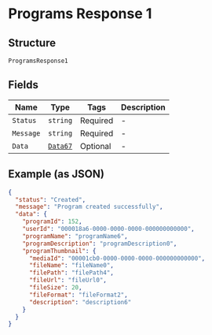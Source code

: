 
# Programs Response 1

## Structure

`ProgramsResponse1`

## Fields

| Name | Type | Tags | Description |
|  --- | --- | --- | --- |
| `Status` | `string` | Required | - |
| `Message` | `string` | Required | - |
| `Data` | [`Data67`](../../doc/models/data-67.md) | Optional | - |

## Example (as JSON)

```json
{
  "status": "Created",
  "message": "Program created successfully",
  "data": {
    "programId": 152,
    "userId": "000018a6-0000-0000-0000-000000000000",
    "programName": "programName6",
    "programDescription": "programDescription0",
    "programThumbnail": {
      "mediaId": "00001cb0-0000-0000-0000-000000000000",
      "fileName": "fileName0",
      "filePath": "filePath4",
      "fileUrl": "fileUrl0",
      "fileSize": 20,
      "fileFormat": "fileFormat2",
      "description": "description6"
    }
  }
}
```

